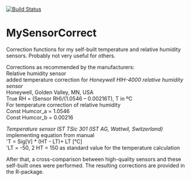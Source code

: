 [![Build Status](https://travis-ci.org/MarkusLoew/MySensorCorrect.svg?branch=master)](https://travis-ci.org/MarkusLoew/MySensorCorrect)

# MySensorCorrect
Correction functions for my self-built temperature and relative humidity sensors. Probably not very useful for others.

Corrections as recommended by the manufacturers:  
Relative humidity sensor  
added temperature correction for _Honeywell HIH-4000 relative humidity sensor_  
Honeywell, Golden Valley, MN, USA  
True RH = (Sensor RH)/(1.0546 – 0.00216T), T in ºC  
For temperature correction of relative humidity  
Const Humcor_a = 1.0546  
Const Humcor_b = 0.00216  

_Temperature sensor IST TSic 301 (IST AG, Wattwil, Switzerland)_  
implementing equation from manual  
'T = Sig[V] * (HT - LT)+ LT [°C]  
'LT = -50, 2 HT = 150 as standard value for the temperature calculation  

After that, a cross-comparison between high-quality sensors and these self-built ones were performed. The resulting corrections are provided in the R-package.
